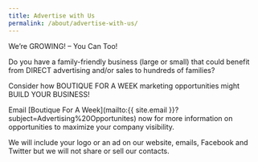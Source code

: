 ```yaml
---
title: Advertise with Us
permalink: /about/advertise-with-us/
---
```


We’re GROWING! – You Can Too!

Do you have a family-friendly business (large or small) that could benefit from DIRECT advertising and/or sales to hundreds of families?

Consider how BOUTIQUE FOR A WEEK marketing opportunities might BUILD YOUR BUSINESS!

Email [Boutique For A Week](mailto:{{ site.email }}?subject=Advertising%20Opportunites) now for more information on opportunities to maximize your company visibility.

We will include your logo or an ad on our website, emails, Facebook and Twitter but we will not share or sell our contacts.

